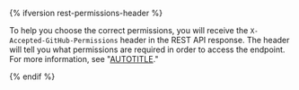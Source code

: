 {% ifversion rest-permissions-header %}

To help you choose the correct permissions, you will receive the `X-Accepted-GitHub-Permissions` header in the REST API response. The header will tell you what permissions are required in order to access the endpoint. For more information, see "[AUTOTITLE](/rest/overview/troubleshooting#insufficient-permissions-errors)."

{% endif %}
